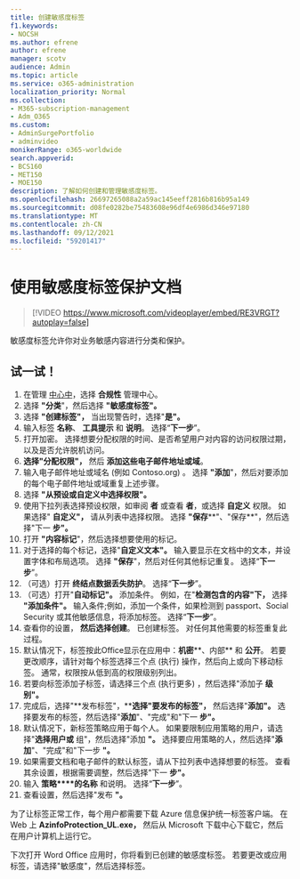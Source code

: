 ```yaml
---
title: 创建敏感度标签
f1.keywords:
- NOCSH
ms.author: efrene
author: efrene
manager: scotv
audience: Admin
ms.topic: article
ms.service: o365-administration
localization_priority: Normal
ms.collection:
- M365-subscription-management
- Adm_O365
ms.custom:
- AdminSurgePortfolio
- adminvideo
monikerRange: o365-worldwide
search.appverid:
- BCS160
- MET150
- MOE150
description: 了解如何创建和管理敏感度标签。
ms.openlocfilehash: 26697265088a2a59ac145eeff2816b816b95a149
ms.sourcegitcommit: d08fe0282be75483608e96df4e6986d346e97180
ms.translationtype: MT
ms.contentlocale: zh-CN
ms.lasthandoff: 09/12/2021
ms.locfileid: "59201417"
---
```

# <a name="protect-documents-with-sensitivity-labels"></a>使用敏感度标签保护文档

> [!VIDEO https://www.microsoft.com/videoplayer/embed/RE3VRGT?autoplay=false]

敏感度标签允许你对业务敏感内容进行分类和保护。

## <a name="try-it"></a>试一试！

1. 在管理 [中心中](https://admin.microsoft.com)，选择 **合规性** 管理中心。
1. 选择 **"分类**"，然后选择 **"敏感度标签"。**
1. 选择 **"创建标签"，** 当出现警告时，选择"**是"。**
1. 输入标签 **名称**、 **工具提示** 和 **说明**。 选择“**下一步**”。
1. 打开加密。 选择想要分配权限的时间、是否希望用户对内容的访问权限过期，以及是否允许脱机访问。
1. **选择"分配权限"，** 然后 **添加这些电子邮件地址或域**。
1. 输入电子邮件地址或域名 (例如 Contoso.org) 。  选择 **"添加**"，然后对要添加的每个电子邮件地址或域重复上述步骤。
1. 选择 **"从预设或自定义中选择权限"。**
1. 使用下拉列表选择预设权限，如审阅 **者** 或查看 **者**，或选择 **自定义** 权限。 如果选择" **自定义"，** 请从列表中选择权限。 选择 **"保存****"、"保存**"，然后选择"下一 **步"。**
1. 打开 **"内容标记**"，然后选择想要使用的标记。
1. 对于选择的每个标记，选择"**自定义文本"。** 输入要显示在文档中的文本，并设置字体和布局选项。 选择 **"保存**"，然后对任何其他标记重复。 选择“**下一步**”。
1. （可选）打开 **终结点数据丢失防护**。 选择“**下一步**”。
1. （可选）打开"**自动标记"。** 添加条件。 例如，在"**检测包含的内容"下，** 选择 **"添加条件"。** 输入条件;例如，添加一个条件，如果检测到 passport、Social Security 或其他敏感信息，将添加标签。 选择“**下一步**”。
1. 查看你的设置， **然后选择创建**。 已创建标签。 对任何其他需要的标签重复此过程。
1. 默认情况下，标签按此Office显示在应用中：**机密****、内部** 和 **公开**。 若要更改顺序，请针对每个标签选择三个点 (执行) 操作，然后向上或向下移动标签。 通常，权限按从低到高的权限级别列出。
1. 若要向标签添加子标签，请选择三个点 (执行更多) ，然后选择"添加子 **级别"。**
1. 完成后，选择"**发布标签"，****选择"要发布的标签"，** 然后选择"**添加"。** 选择要发布的标签，然后选择"**添加**"、"完成"和"下一 **步"。**
1. 默认情况下，新标签策略应用于每个人。 如果要限制应用策略的用户，请选择"**选择用户或** 组"，然后选择"添加 **"。** 选择要应用策略的人，然后选择"**添加**"、"完成"和"下一步 **"。**
1. 如果需要文档和电子邮件的默认标签，请从下拉列表中选择想要的标签。 查看其余设置，根据需要调整，然后选择"下一 **步"。**
1. 输入 **策略****的名称** 和说明。 选择“**下一步**”。
1. 查看设置，然后选择"发布 **"。**

为了让标签正常工作，每个用户都需要下载 Azure 信息保护统一标签客户端。 在 Web 上 **AzinfoProtection_UL.exe，** 然后从 Microsoft 下载中心下载它，然后在用户计算机上运行它。

下次打开 Word Office 应用时，你将看到已创建的敏感度标签。 若要更改或应用标签，请选择"敏感度"，然后选择标签。

